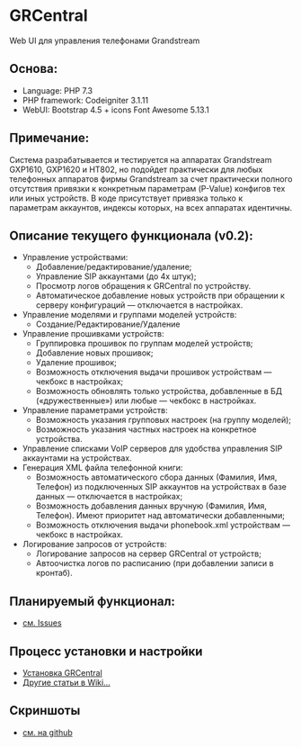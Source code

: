 # GRCentral
Web UI для управления телефонами Grandstream

## Основа:
* Language: PHP 7.3
* PHP framework: Codeigniter 3.1.11
* WebUI: Bootstrap 4.5 + icons Font Awesome 5.13.1

## Примечание:
Система разрабатывается и тестируется на аппаратах Grandstream GXP1610, GXP1620 и HT802, но подойдет практически для любых телефонных аппаратов фирмы Grandstream за счет практически полного отсутствия привязки к конкретным параметрам (P-Value) конфигов тех или иных устройств. В коде присутствует привязка только к параметрам аккаунтов, индексы которых, на всех аппаратах идентичны.

## Описание текущего функционала (v0.2):
* Управление устройствами:
  * Добавление/редактирование/удаление;
  * Управление SIP аккаунтами (до 4х штук);
  * Просмотр логов обращения к GRCentral по устройству.
  * Автоматическое добавление новых устройств при обращении к серверу конфигураций — отключается в настройках.
* Управление моделями и группами моделей устройств:
  * Создание/Редактирование/Удаление
* Управление прошивками устройств:
  * Группировка прошивок по группам моделей устройств;
  * Добавление новых прошивок;
  * Удаление прошивок;
  * Возможность отключения выдачи прошивок устройствам — чекбокс в настройках;
  * Возможность обновлять только устройства, добавленные в БД («дружественные») или любые — чекбокс в настройках.
* Управление параметрами устройств:
  * Возможность указания групповых настроек (на группу моделей);
  * Возможность указания частных настроек на конкретное устройства.
* Управление списками VoIP серверов для удобства управления SIP аккаунтами на устройствах.
* Генерация XML файла телефонной книги:
  * Возможность автоматического сбора данных (Фамилия, Имя, Телефон) из подключенных SIP аккаунтов на устройствах в базе данных — отключается в настройках;
  * Возможность добавления данных вручную (Фамилия, Имя, Телефон). Имеют приоритет над автоматически добавленными;
  * Возможность отключения выдачи phonebook.xml устройствам — чекбокс в настройках.
* Логирование запросов от устройств:
  * Логирование запросов на сервер GRCentral от устройств;
  * Автоочистка логов по расписанию (при добавлении записи в кронтаб).
  
## Планируемый функционал:
* [см. Issues](https://github.com/lumian/grcentral/issues?q=is%3Aissue+is%3Aopen+label%3Aenhancement)

## Процесс установки и настройки
* [Установка GRCentral](https://github.com/lumian/grcentral/wiki/%D0%A3%D1%81%D1%82%D0%B0%D0%BD%D0%BE%D0%B2%D0%BA%D0%B0-GRCentral)
* [Другие статьи в Wiki...](https://github.com/lumian/grcentral/wiki/)

## Скриншоты
* [см. на github](https://github.com/lumian/grcentral/tree/master/docs/screenshots/v.0.2)
